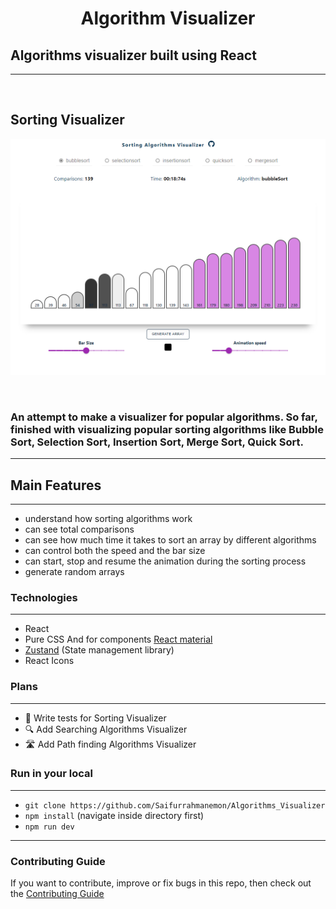 <h1 align="center">
    Algorithm Visualizer
</h1>

## Algorithms visualizer built using React
----
<br/>
<h2>
    Sorting Visualizer
</h2>

<a align="center" href="https://algorithmsvisualizers.netlify.app/"><img src="sortingVisualizer.png" alt="sorting" /></a>

<br/>


### An attempt to make a visualizer for popular algorithms. So far, finished with visualizing popular sorting algorithms like Bubble Sort, Selection Sort, Insertion Sort, Merge Sort, Quick Sort.
----


## Main Features
----
- understand how sorting algorithms work
- can see total comparisons
- can see how much time it takes to sort an array by different algorithms
- can control both the speed and the bar size
- can start, stop and resume the animation during the sorting process
- generate random arrays

### Technologies
----
- React
-  Pure CSS And for components [React material](https://material-ui.com/)
- [Zustand](https://github.com/pmndrs/zustand) (State management library)
- React Icons

### Plans
----
- 🧪 Write tests for Sorting Visualizer
- 🔍 Add Searching Algorithms Visualizer
- 🛣️ Add Path finding Algorithms Visualizer


### Run in your local
-----
- ```git clone https://github.com/Saifurrahmanemon/Algorithms_Visualizer```
- ```npm install``` (navigate inside directory first)
- ```npm run dev```

---

### Contributing Guide

If you want to contribute, improve or fix bugs in this repo, then check out the [Contributing Guide](./CONTRIBUTING.md)
<br/>

